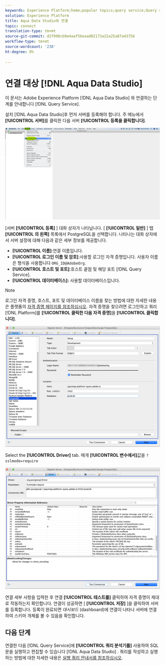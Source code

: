 ```yaml
---
keywords: Experience Platform;home;popular topics;query service;Query service;Aqua Data Studio;Aqua data studio;connect to query service;
solution: Experience Platform
title: Aqua Data Studio와 연결
topic: connect
translation-type: tm+mt
source-git-commit: d2f098cb9e4aaf5beaad02173a22a25a87a43756
workflow-type: tm+mt
source-wordcount: '238'
ht-degree: 0%

---
```



# 연결 대상 [!DNL Aqua Data Studio]

이 문서는 Adobe Experience Platform [!DNL Aqua Data Studio] 와 연결하는 단계를 안내합니다 [!DNL Query Service].

설치 [!DNL Aqua Data Studio]후 먼저 서버를 등록해야 합니다. 주 메뉴에서 **[!UICONTROL 서버]**&#x200B;를 클릭한 다음 서버 **[!UICONTROL 등록을 클릭합니다]**.

![](../images/clients/aqua-data-studio/register-server.png)

[서버 **[!UICONTROL 등록]** ] 대화 상자가 나타납니다. [ **[!UICONTROL 일반]** ] 탭 **[!UICONTROL 의 왼쪽]** 목록에서 PostgreSQL을 선택합니다. 나타나는 대화 상자에서 서버 설정에 대해 다음과 같은 세부 정보를 제공합니다.

- **[!UICONTROL 이름]**:연결 이름입니다.
- **[!UICONTROL 로그인 이름 및 암호]**:사용할 로그인 자격 증명입니다. 사용자 이름은 형식을 사용합니다 `ORG_ID@AdobeOrg`.
- **[!UICONTROL 호스트 및 포트]**:호스트 끝점 및 해당 포트 [!DNL Query Service].
- **[!UICONTROL 데이터베이스]:** 사용할 데이터베이스입니다.

>[!NOTE]
>
>로그인 자격 증명, 호스트, 포트 및 데이터베이스 이름을 찾는 방법에 대한 자세한 내용은 플랫폼의 [자격 증명 페이지를 참조하십시오](https://platform.adobe.com/query/configuration). 자격 증명을 찾으려면 로그인하고 쿼리 [!DNL Platform]를 **[!UICONTROL 클릭한 다음 자격 증명]**&#x200B;을 **[!UICONTROL 클릭합니다]**.

![](../images/clients/aqua-data-studio/register-server-general-tab.png)

Select the **[!UICONTROL Driver]** tab. 매개 **[!UICONTROL 변수에서]**&#x200B;값을 `?sslmode=require`

![](../images/clients/aqua-data-studio/register-server-driver-tab.png)

연결 세부 사항을 입력한 후 연결 **[!UICONTROL 테스트를]** 클릭하여 자격 증명이 제대로 작동하는지 확인합니다. 연결이 성공하면 [ **[!UICONTROL 저장]** ]을 클릭하여 서버를 등록합니다. 등록이 완료되면 *대시보드* (dashboard)에 연결이 나타나 서버에 연결하여 스키마 개체를 볼 수 있음을 확인합니다.

## 다음 단계

연결한 다음 [!DNL Query Service]에 **[!UICONTROL 쿼리 분석기를]** 사용하여 SQL 문을 실행하고 편집할 수 있습니다 [!DNL Aqua Data Studio] . 쿼리를 작성하고 실행하는 방법에 대한 자세한 내용은 [실행 쿼리 안내서를 참조하십시오](../creating-queries/creating-queries.md).
